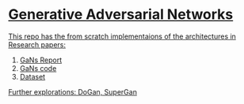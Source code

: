 # <u> Generative Adversarial Networks
This repo has the from scratch implementaions of the architectures in Research papers:

1. GaNs Report
2. GaNs code
3. Dataset

Further explorations: DoGan, SuperGan